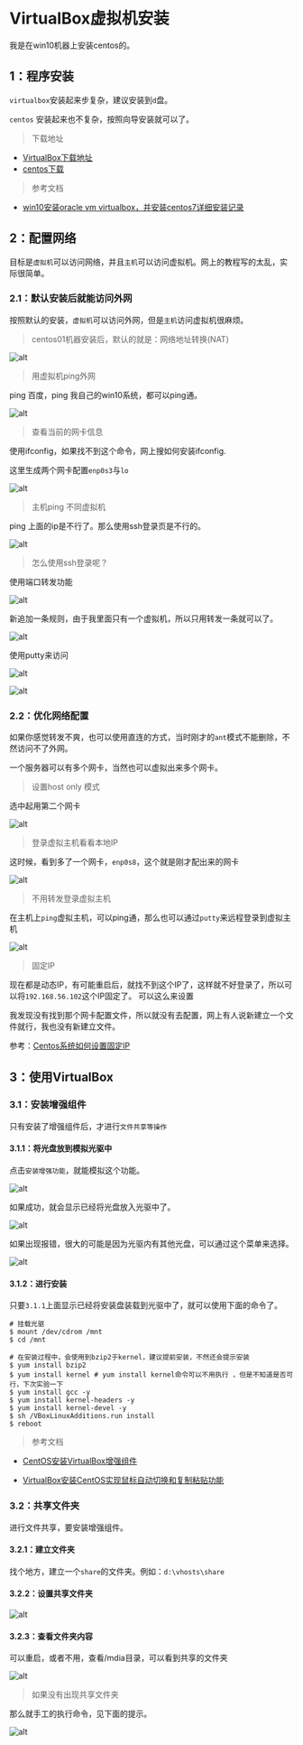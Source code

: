 # VirtualBox虚拟机安装



我是在win10机器上安装centos的。



## 1：程序安装

`virtualbox`安装起来步复杂，建议安装到`d`盘。

`centos` 安装起来也不复杂，按照向导安装就可以了。



> 下载地址

* [VirtualBox下载地址](https://www.virtualbox.org/)
* [centos下载](https://www.centos.org/)



> 参考文档

* [win10安装oracle vm virtualbox，并安装centos7详细安装记录](https://blog.csdn.net/qq_37316272/article/details/87691835)



## 2：配置网络

目标是`虚拟机`可以访问网络，并且`主机`可以访问虚拟机。网上的教程写的太乱，实际很简单。



### 2.1：默认安装后就能访问外网

按照默认的安装，`虚拟机`可以访问外网，但是`主机`访问虚拟机很麻烦。



> centos01机器安装后，默认的就是：网络地址转换(NAT)

![alt](imgs/net-ant-01.png)



> 用虚拟机ping外网

ping 百度，ping 我自己的win10系统，都可以ping通。

![alt](imgs/net-ant-02-ping.png)



> 查看当前的网卡信息

使用ifconfig，如果找不到这个命令，网上搜如何安装ifconfig.

这里生成两个网卡配置`enp0s3`与`lo`

![alt](imgs/net-ant-02-ifconfig.png)



> 主机ping 不同虚拟机

ping 上面的ip是不行了。那么使用ssh登录页是不行的。

![alt](imgs/net-ant-03-ping-no.png)



> 怎么使用ssh登录呢？

使用端口转发功能

![alt](imgs/net-ant-04-relay-01.png)



新追加一条规则，由于我里面只有一个虚拟机，所以只用转发一条就可以了。



![alt](imgs/net-ant-04-relay-02.png)



使用putty来访问

![alt](imgs/net-ant-05-putty-01.png)



![alt](imgs/net-ant-05-putty-02.png)





### 2.2：优化网络配置

如果你感觉转发不爽，也可以使用直连的方式，当时刚才的`ant`模式不能删除，不然访问不了外网。

一个服务器可以有多个网卡，当然也可以虚拟出来多个网卡。



> 设置host only 模式

选中起用第二个网卡

![alt](imgs/net-hostonly-01-seting.png)



> 登录虚拟主机看看本地IP

这时候，看到多了一个网卡，`enp0s8`，这个就是刚才配出来的网卡

![alt](imgs/net-hostonly-02-ifconfig.png)



> 不用转发登录虚拟主机

在主机上`ping`虚拟主机，可以ping通，那么也可以通过`putty`来远程登录到虚拟主机

![alt](imgs/net-hostonly-03-ping.png)



> 固定IP 

现在都是动态IP，有可能重启后，就找不到这个IP了，这样就不好登录了，所以可以将`192.168.56.102`这个IP固定了。 可以这么来设置

我发现没有找到那个网卡配置文件，所以就没有去配置，网上有人说新建立一个文件就行，我也没有新建立文件。

参考：[Centos系统如何设置固定IP](https://jingyan.baidu.com/article/6c67b1d65127692787bb1ef3.html)



## 3：使用VirtualBox



### 3.1：安装增强组件

只有安装了增强组件后，才进行`文件共享等操作`

#### 3.1.1：将光盘放到模拟光驱中

点击`安装增强功能`，就能模拟这个功能。

![alt](imgs/vbox-install-addd.png)



如果成功，就会显示已经将光盘放入光驱中了。

![alt](imgs/vbox-install-add-01.png)



如果出现报错，很大的可能是因为光驱内有其他光盘，可以通过这个菜单来选择。

![alt](imgs/vbox-install-select-cdrom.png)



#### 3.1.2：进行安装

只要`3.1.1`上面显示已经将安装盘装载到光驱中了，就可以使用下面的命令了。

```shell
# 挂载光驱
$ mount /dev/cdrom /mnt
$ cd /mnt

# 在安装过程中，会使用到bzip2于kernel，建议提前安装，不然还会提示安装
$ yum install bzip2
$ yum install kernel # yum install kernel命令可以不用执行 ，但是不知道是否可行，下次实验一下
$ yum install gcc -y
$ yum install kernel-headers -y
$ yum install kernel-devel -y
$ sh /VBoxLinuxAdditions.run install
$ reboot
```

> 参考文档

* [CentOS安装VirtualBox增强组件](https://jingyan.baidu.com/article/3c343ff7d291b30d3779630a.html)

* [VirtualBox安装CentOS实现鼠标自动切换和复制粘贴功能](https://www.zhangshengrong.com/p/zD1y0dpXrv/)



### 3.2：共享文件夹

进行文件共享，要安装增强组件。

#### 3.2.1：建立文件夹

找个地方，建立一个`share`的文件夹。例如：`d:\vhosts\share`

#### 3.2.2：设置共享文件夹

![alt](imgs/vbox-share-dir.png)





#### 3.2.3：查看文件夹内容

可以重启，或者不用，查看/mdia目录，可以看到共享的文件夹

![alt](imgs/vbox-share-dir-list.png)





>  如果没有出现共享文件夹

那么就手工的执行命令，见下面的提示。

![alt](imgs/vbox-share-dir-use.png)


